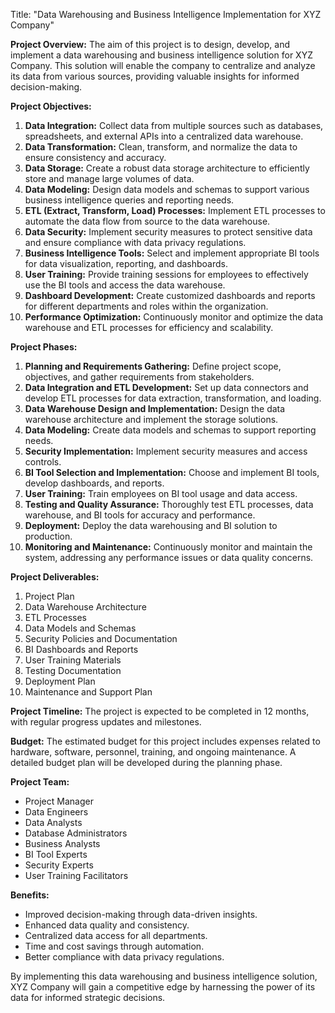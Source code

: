 Title: "Data Warehousing and Business Intelligence Implementation for XYZ Company"

**Project Overview:**
The aim of this project is to design, develop, and implement a data warehousing and business intelligence solution for XYZ Company. This solution will enable the company to centralize and analyze its data from various sources, providing valuable insights for informed decision-making.

**Project Objectives:**
1. **Data Integration:** Collect data from multiple sources such as databases, spreadsheets, and external APIs into a centralized data warehouse.
2. **Data Transformation:** Clean, transform, and normalize the data to ensure consistency and accuracy.
3. **Data Storage:** Create a robust data storage architecture to efficiently store and manage large volumes of data.
4. **Data Modeling:** Design data models and schemas to support various business intelligence queries and reporting needs.
5. **ETL (Extract, Transform, Load) Processes:** Implement ETL processes to automate the data flow from source to the data warehouse.
6. **Data Security:** Implement security measures to protect sensitive data and ensure compliance with data privacy regulations.
7. **Business Intelligence Tools:** Select and implement appropriate BI tools for data visualization, reporting, and dashboards.
8. **User Training:** Provide training sessions for employees to effectively use the BI tools and access the data warehouse.
9. **Dashboard Development:** Create customized dashboards and reports for different departments and roles within the organization.
10. **Performance Optimization:** Continuously monitor and optimize the data warehouse and ETL processes for efficiency and scalability.

**Project Phases:**
1. **Planning and Requirements Gathering:** Define project scope, objectives, and gather requirements from stakeholders.
2. **Data Integration and ETL Development:** Set up data connectors and develop ETL processes for data extraction, transformation, and loading.
3. **Data Warehouse Design and Implementation:** Design the data warehouse architecture and implement the storage solutions.
4. **Data Modeling:** Create data models and schemas to support reporting needs.
5. **Security Implementation:** Implement security measures and access controls.
6. **BI Tool Selection and Implementation:** Choose and implement BI tools, develop dashboards, and reports.
7. **User Training:** Train employees on BI tool usage and data access.
8. **Testing and Quality Assurance:** Thoroughly test ETL processes, data warehouse, and BI tools for accuracy and performance.
9. **Deployment:** Deploy the data warehousing and BI solution to production.
10. **Monitoring and Maintenance:** Continuously monitor and maintain the system, addressing any performance issues or data quality concerns.

**Project Deliverables:**
1. Project Plan
2. Data Warehouse Architecture
3. ETL Processes
4. Data Models and Schemas
5. Security Policies and Documentation
6. BI Dashboards and Reports
7. User Training Materials
8. Testing Documentation
9. Deployment Plan
10. Maintenance and Support Plan

**Project Timeline:**
The project is expected to be completed in 12 months, with regular progress updates and milestones.

**Budget:**
The estimated budget for this project includes expenses related to hardware, software, personnel, training, and ongoing maintenance. A detailed budget plan will be developed during the planning phase.

**Project Team:**
- Project Manager
- Data Engineers
- Data Analysts
- Database Administrators
- Business Analysts
- BI Tool Experts
- Security Experts
- User Training Facilitators

**Benefits:**
- Improved decision-making through data-driven insights.
- Enhanced data quality and consistency.
- Centralized data access for all departments.
- Time and cost savings through automation.
- Better compliance with data privacy regulations.

By implementing this data warehousing and business intelligence solution, XYZ Company will gain a competitive edge by harnessing the power of its data for informed strategic decisions.